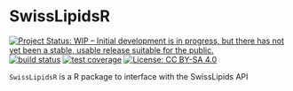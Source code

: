 # SwissLipidsR

[![Project Status: WIP – Initial development is in progress, but there has not yet been a stable, usable release suitable for the public.](https://www.repostatus.org/badges/latest/wip.svg)](https://www.repostatus.org/#wip)
[![build status](https://github.com/michaelwitting/SwissLipidsR/workflows/R-CMD-check/badge.svg)](https://github.com/michaelwitting/SwissLipidsR/actions?query=workflow%3AR-CMD-check)
[![test coverage](https://github.com/michaelwitting/SwissLipidsR/test-coverage/badge.svg)](https://github.com/michaelwitting/SwissLipidsR/actions?query=workflow%3Atest-coverage)
[![License: CC BY-SA 4.0](https://img.shields.io/badge/License-CC%20BY--SA%204.0-lightgrey.svg)](https://creativecommons.org/licenses/by-sa/4.0/)

`SwissLipidsR` is a R package to interface with the SwissLipids API
